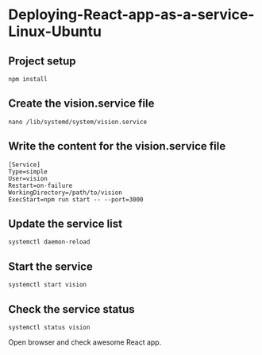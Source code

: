 ﻿# Deploying-React-app-as-a-service-Linux-Ubuntu
## Project setup
```
npm install
```
## Create the vision.service file
```
nano /lib/systemd/system/vision.service
```
## Write the content for the vision.service file
```
[Service]
Type=simple
User=vision
Restart=on-failure
WorkingDirectory=/path/to/vision
ExecStart=npm run start -- --port=3000
```
## Update the service list
```
systemctl daemon-reload
```
## Start the service
```
systemctl start vision
```
## Check the service status
```
systemctl status vision
```
Open browser and check awesome React app.
